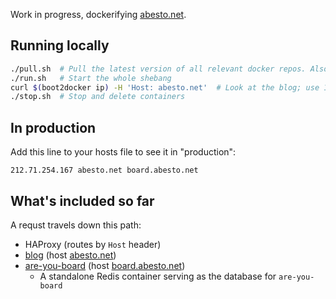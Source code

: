 Work in progress, dockerifying [abesto.net](http://abesto.net).

## Running locally
```sh
./pull.sh  # Pull the latest version of all relevant docker repos. Also do this to update versions.
./run.sh   # Start the whole shebang
curl $(boot2docker ip) -H 'Host: abesto.net'  # Look at the blog; use 127.0.0.1 if on Linux and not using boot2docker
./stop.sh  # Stop and delete containers
```

## In production

Add this line to your hosts file to see it in "production":

```
212.71.254.167 abesto.net board.abesto.net
```

## What's included so far

A requst travels down this path:

 * HAProxy (routes by `Host` header)
  * [blog](https://github.com/abesto/blog) (host [abesto.net](http://abesto.net))
  * [are-you-board](https://github.com/abesto/are-you-board) (host [board.abesto.net](board.abesto.net))
    * A standalone Redis container serving as the database for `are-you-board`
